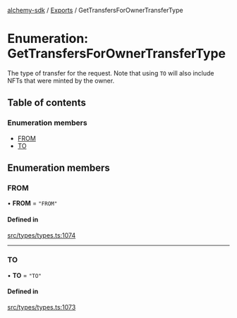 [alchemy-sdk](../README.md) / [Exports](../modules.md) / GetTransfersForOwnerTransferType

# Enumeration: GetTransfersForOwnerTransferType

The type of transfer for the request. Note that using `TO` will also include
NFTs that were minted by the owner.

## Table of contents

### Enumeration members

- [FROM](GetTransfersForOwnerTransferType.md#from)
- [TO](GetTransfersForOwnerTransferType.md#to)

## Enumeration members

### FROM

• **FROM** = `"FROM"`

#### Defined in

[src/types/types.ts:1074](https://github.com/alchemyplatform/alchemy-sdk-js/blob/4483414/src/types/types.ts#L1074)

___

### TO

• **TO** = `"TO"`

#### Defined in

[src/types/types.ts:1073](https://github.com/alchemyplatform/alchemy-sdk-js/blob/4483414/src/types/types.ts#L1073)
